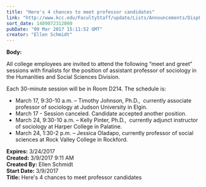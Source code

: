 ```yaml
---
title: "Here's 4 chances to meet professor candidates"
link: "http://www.kcc.edu/FacultyStaff/update/Lists/Announcements/DispForm.aspx?ID=2394"
sort_date: 1489072312000
pubDate: "09 Mar 2017 15:11:52 GMT"
creator: "Ellen Schmidt"
---
```


<div><b>Body:</b> <div class="ExternalClass5ED666FACBD94D0E9D0D00AB89EC4EB3"><p>All college employees are invited to attend the following “meet and greet” sessions with finalists for the position of assistant professor of sociology in the Humanities and Social Sciences Division.</p>
<p>Each 30-minute session will be in Room D214. The schedule is:</p>
<ul><li>March 17, 9:30-10 a.m. – Timothy Johnson, Ph.D.,  currently associate professor of sociology at Judson University in Elgin.</li>
<li>March 17 - Session canceled. Candidate accepted another position.</li>
<li>March 24, 9:30-10 a.m. – Kelly Pinter, Ph.D.,  currently adjunct instructor of sociology at Harper College in Palatine.</li>
<li>March 24, 1:30-2 p.m. – Jessica Oladapo, currently professor of social sciences at Rock Valley College in Rockford.</li></ul></div></div>
<div><b>Expires:</b> 3/24/2017</div>
<div><b>Created:</b> 3/9/2017 9:11 AM</div>
<div><b>Created By:</b> Ellen Schmidt</div>
<div><b>Start Date:</b> 3/9/2017</div>
<div><b>Title:</b> Here&#39;s 4 chances to meet professor candidates</div>
